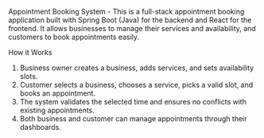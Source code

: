 Appointment Booking System -
This is a full-stack appointment booking application built with Spring Boot (Java) for the backend and React for the frontend. It allows businesses to manage their services and availability, and customers to book appointments easily.

How it Works

1. Business owner creates a business, adds services, and sets availability slots.
2. Customer selects a business, chooses a service, picks a valid slot, and books an appointment.
3. The system validates the selected time and ensures no conflicts with existing appointments.
4. Both business and customer can manage appointments through their dashboards.
